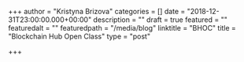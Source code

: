 +++
author = "Kristyna Brizova"
categories = []
date = "2018-12-31T23:00:00.000+00:00"
description = ""
draft = true
featured = ""
featuredalt = ""
featuredpath = "/media/blog"
linktitle = "BHOC"
title = "Blockchain Hub Open Class"
type = "post"

+++
